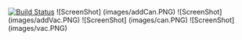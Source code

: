 [![Build Status](https://travis-ci.com/plifis/job4j_dreamjob.svg?branch=master)](https://travis-ci.com/plifis/job4j_dreamjob)
![ScreenShot] (images/addCan.PNG)
![ScreenShot] (images/addVac.PNG)
![ScreenShot] (images/can.PNG)
![ScreenShot] (images/vac.PNG)

